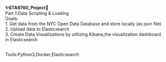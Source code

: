  
**:sparkles:STA9760_Project:camel:** 
<br />Part 1:Data Scripting & Loading
<br />Goals:
<br />1. Get data from the NYC Open Data Database and store locally (as json file)
<br />2. Upload data to Elasticsearch
<br />3. Create Data Visualizations by utilizing Kibana,the visualizaiton dashboard in Elasticsearch

<br />Tools:Python3,Docker,Elasticsearch

